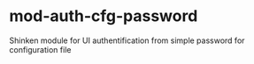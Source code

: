 mod-auth-cfg-password
=====================

Shinken module for UI authentification from simple password for configuration file
